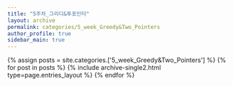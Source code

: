 ```yaml
---
title: "5주차_그리디&투포인터"
layout: archive
permalink: categories/5_week_Greedy&Two_Pointers
author_profile: true
sidebar_main: true
---
```



{% assign posts = site.categories.['5_week_Greedy&Two_Pointers'] %}
{% for post in posts %} {% include archive-single2.html type=page.entries_layout %} {% endfor %}